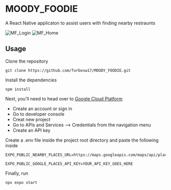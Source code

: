 ﻿# MOODY_FOODIE
A React Native applicaton to assist users with finding nearby restraunts

![MF_Login](https://github.com/forbesw17/MOODY_FOODIE/assets/122941813/4ee30b0a-1de4-4bbd-87b4-41bae545d67d) ![MF_Home](https://github.com/forbesw17/MOODY_FOODIE/assets/122941813/5590175a-d929-4faa-a929-5a09854cc148)



## Usage
Clone the repository
```
git clone https://github.com/forbesw17/MOODY_FOODIE.git
```
Install the dependencies
```
npm install
```


Next, you'll need to head over to [Google Cloud Platform](https://cloud.google.com/?hl=en)
- Create an account or sign in
- Go to developer console
- Creat new project
- Go to APIs and Services --> Credentials from the navigation menu
- Create an API key

Create a .env file inside the project root directory and paste the following inside
```
EXPO_PUBLIC_NEARBY_PLACES_URL=https://maps.googleapis.com/maps/api/place/nearbysearch/json

EXPO_PUBLIC_GOOGLE_PLACES_API_KEY=YOUR_API_KEY_GOES_HERE
```

Finally, run
```
npx expo start
```


